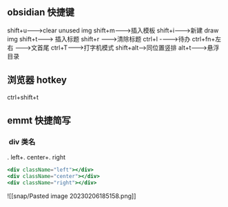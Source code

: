 ## obsidian 快捷键
shift+u--->clear unused img
shift+m--->插入模板
shift+i--->新建 draw img
shift+t---> 插入标题
shift+r --->清除标题
ctrl+l ---->待办
ctrl+fn+左右 --->文首尾
ctrl+T--->打字机模式
shift+alt-->同位置竖排
alt+t--->悬浮目录

## 浏览器 hotkey
ctrl+shift+t
## emmt 快捷简写
###  div 类名
. left+. center+. right
```jsx
<div className="left"></div>
<div className="center"></div>
<div className="right"></div>
```
![[snap/Pasted image 20230206185158.png]]
